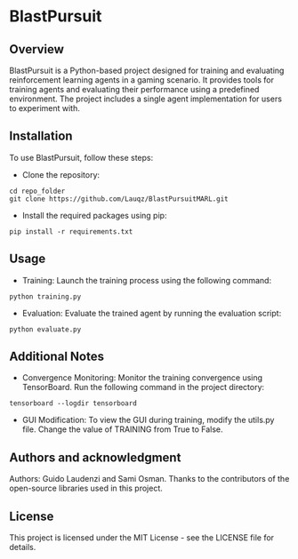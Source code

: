 # BlastPursuit

## Overview
BlastPursuit is a Python-based project designed for training and evaluating reinforcement learning agents in a gaming scenario. It provides tools for training agents and evaluating their performance using a predefined environment. The project includes a single agent implementation for users to experiment with.

## Installation
To use BlastPursuit, follow these steps:

- Clone the repository:
```
cd repo_folder
git clone https://github.com/Lauqz/BlastPursuitMARL.git
```

- Install the required packages using pip:
```
pip install -r requirements.txt
```

## Usage
- Training: Launch the training process using the following command:

```
python training.py
```

- Evaluation: Evaluate the trained agent by running the evaluation script:

```
python evaluate.py
```

## Additional Notes
- Convergence Monitoring: Monitor the training convergence using TensorBoard. Run the following command in the project directory:

```
tensorboard --logdir tensorboard
```

- GUI Modification: To view the GUI during training, modify the utils.py file. Change the value of TRAINING from True to False.

## Authors and acknowledgment
Authors: Guido Laudenzi and Sami Osman.
Thanks to the contributors of the open-source libraries used in this project.

## License
This project is licensed under the MIT License - see the LICENSE file for details.

